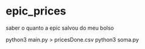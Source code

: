 # epic_prices
saber o quanto a epic salvou do meu bolso


python3 main.py > pricesDone.csv
python3 soma.py
